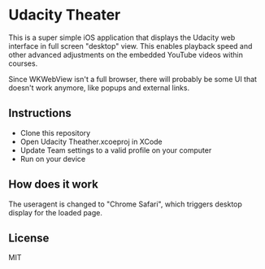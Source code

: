 Udacity Theater
==============

This is a super simple iOS application that displays the Udacity web interface in full screen "desktop" view. This enables playback speed and other advanced adjustments on the embedded YouTube videos within courses.

Since WKWebView isn't a full browser, there will probably be some UI that doesn't work anymore, like popups and external links.

Instructions
-----------
* Clone this repository
* Open Udacity Theather.xcoeproj in XCode
* Update Team settings to a valid profile on your computer
* Run on your device

How does it work
---------------

The useragent is changed to "Chrome Safari", which triggers desktop display for the loaded page.


License
------
MIT
